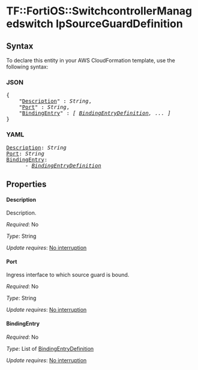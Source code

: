 # TF::FortiOS::SwitchcontrollerManagedswitch IpSourceGuardDefinition

## Syntax

To declare this entity in your AWS CloudFormation template, use the following syntax:

### JSON

<pre>
{
    "<a href="#description" title="Description">Description</a>" : <i>String</i>,
    "<a href="#port" title="Port">Port</a>" : <i>String</i>,
    "<a href="#bindingentry" title="BindingEntry">BindingEntry</a>" : <i>[ <a href="bindingentrydefinition.md">BindingEntryDefinition</a>, ... ]</i>
}
</pre>

### YAML

<pre>
<a href="#description" title="Description">Description</a>: <i>String</i>
<a href="#port" title="Port">Port</a>: <i>String</i>
<a href="#bindingentry" title="BindingEntry">BindingEntry</a>: <i>
      - <a href="bindingentrydefinition.md">BindingEntryDefinition</a></i>
</pre>

## Properties

#### Description

Description.

_Required_: No

_Type_: String

_Update requires_: [No interruption](https://docs.aws.amazon.com/AWSCloudFormation/latest/UserGuide/using-cfn-updating-stacks-update-behaviors.html#update-no-interrupt)

#### Port

Ingress interface to which source guard is bound.

_Required_: No

_Type_: String

_Update requires_: [No interruption](https://docs.aws.amazon.com/AWSCloudFormation/latest/UserGuide/using-cfn-updating-stacks-update-behaviors.html#update-no-interrupt)

#### BindingEntry

_Required_: No

_Type_: List of <a href="bindingentrydefinition.md">BindingEntryDefinition</a>

_Update requires_: [No interruption](https://docs.aws.amazon.com/AWSCloudFormation/latest/UserGuide/using-cfn-updating-stacks-update-behaviors.html#update-no-interrupt)

